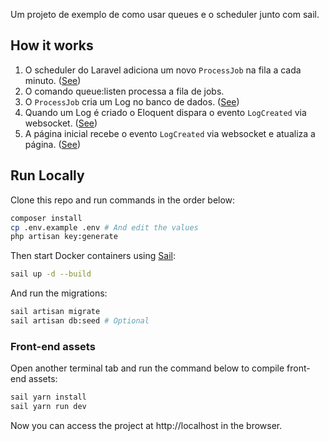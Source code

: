 Um projeto de exemplo de como usar queues e o scheduler junto com sail.

## How it works

1. O scheduler do Laravel adiciona um novo `ProcessJob` na fila a cada minuto. ([See](/app/Console/Kernel.php#L17))
2. O comando queue:listen processa a fila de jobs.
3. O `ProcessJob` cria um Log no banco de dados. ([See](/app/Jobs/ProcessJob.php#L36))
4. Quando um Log é criado o Eloquent dispara o evento `LogCreated` via websocket. ([See](/app/Models/Log.php#L33))
5. A página inicial recebe o evento `LogCreated` via websocket e atualiza a página. ([See](/resources/js/app.js#L6))

## Run Locally

Clone this repo and run commands in the order below:

```bash
composer install
cp .env.example .env # And edit the values
php artisan key:generate
```

Then start Docker containers using [Sail](https://laravel.com/docs/10.x/sail):

```bash
sail up -d --build
```

And run the migrations:

```bash
sail artisan migrate
sail artisan db:seed # Optional
```

### Front-end assets

Open another terminal tab and run the command below to compile front-end assets:

```bash
sail yarn install
sail yarn run dev
```

Now you can access the project at http://localhost in the browser.
